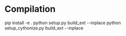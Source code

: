 # Compilation

pip install -e .
python setup.py build_ext --inplace
python setup_cythonize.py build_ext --inplace